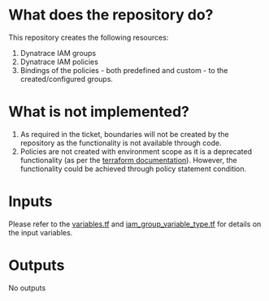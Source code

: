 # What does the repository do?

This repository creates the following resources:

1. Dynatrace IAM groups
2. Dynatrace IAM policies
3. Bindings of the policies - both predefined and custom - to the created/configured groups.

# What is not implemented?

1. As required in the ticket, boundaries will not be created by the repository as the functionality is not available through code.
2. Policies are not created with environment scope as it is a deprecated functionality (as per the [terraform documentation](https://registry.terraform.io/providers/dynatrace-oss/dynatrace/latest/docs/resources/iam_policy)). However, the functionality could be achieved through policy statement condition.

# Inputs

Please refer to the [variables.tf](variables.tf) and [iam\_group\_variable\_type.tf](iam\_group\_variable\_type.tf) for details on the input variables.

# Outputs

No outputs